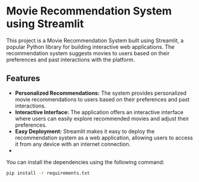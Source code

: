 # Movie Recommendation System using Streamlit

This project is a Movie Recommendation System built using Streamlit, a popular Python library for building interactive web applications. The recommendation system suggests movies to users based on their preferences and past interactions with the platform.


## Features

- **Personalized Recommendations:** The system provides personalized movie recommendations to users based on their preferences and past interactions.
- **Interactive Interface:** The application offers an interactive interface where users can easily explore recommended movies and adjust their preferences.
- **Easy Deployment:** Streamlit makes it easy to deploy the recommendation system as a web application, allowing users to access it from any device with an internet connection.
- 
You can install the dependencies using the following command:

```bash
pip install -r requirements.txt
